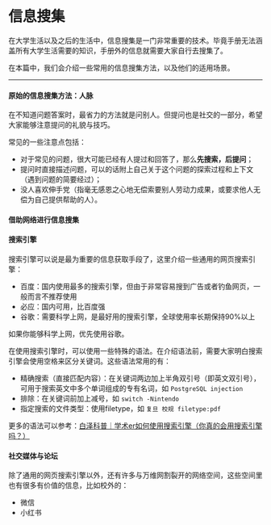 # 信息搜集

在大学生活以及之后的生活中，信息搜集是一门非常重要的技术。毕竟手册无法涵盖所有大学生活需要的知识，手册外的信息就需要大家自行去搜集了。

在本篇中，我们会介绍一些常用的信息搜集方法，以及他们的适用场景。

***

#### 原始的信息搜集方法：人脉

在不知道问题答案时，最省力的方法就是问别人。但提问也是社交的一部分，希望大家能够注意提问的礼貌与技巧。

常见的一些注意点包括：

* 对于常见的问题，很大可能已经有人提过和回答了，那么**先搜索，后提问**；
* 提问时直接描述问题，可以的话附上自己关于这个问题的探索过程和上下文（遇到问题的简要经过）；
* 没人喜欢伸手党（指毫无感恩之心地无偿索要别人劳动力成果，或要求他人无偿为自己提供帮助的人）。

#### 借助网络进行信息搜集

#### 搜索引擎

搜索引擎可以说是最为重要的信息获取手段了，这里介绍一些通用的网页搜索引擎：

* 百度：国内使用最多的搜索引擎，但由于非常容易搜到广告或者钓鱼网页，一般而言不推荐使用
* 必应：国内可用，比百度强
* 谷歌：需要科学上网，是最好用的搜索引擎，全球使用率长期保持90%以上

如果你能够科学上网，优先使用谷歌。

在使用搜索引擎时，可以使用一些特殊的语法。在介绍语法前，需要大家明白搜索引擎会使用空格来区分关键词。这些语法常用的有：

* 精确搜索（直接匹配内容）：在关键词两边加上半角双引号（即英文双引号），可用于搜索英文中多个单词组成的专有名词，如 `PostgreSQL injection`
* 排除：在关键词前加上减号，如 `switch -Nintendo`
* 指定搜索的文件类型：使用filetype，如 `复旦 校规 filetype:pdf`

更多的语法可以参考：[白泽科普｜学术er如何使用搜索引擎（你真的会用搜索引擎吗？）](https://mp.weixin.qq.com/s/VsUqaBeJ1lcINbtpq83WwA)

#### 社交媒体与论坛

除了通用的网页搜索引擎以外，还有许多与万维网割裂开的网络空间，这些空间里也有很多有价值的信息，比如校外的：

* 微信
* 小红书

